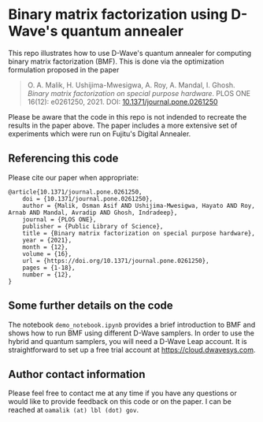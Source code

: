 # Binary matrix factorization using D-Wave's quantum annealer

This repo illustrates how to use D-Wave's quantum annealer for computing binary
matrix factorization (BMF). This is done via the optimization formulation 
proposed in the paper
> O. A. Malik, H. Ushijima-Mwesigwa, A. Roy, A. Mandal, I. Ghosh. 
*Binary matrix factorization on special purpose hardware*. 
PLOS ONE 16(12): e0261250, 2021. DOI: 
[10.1371/journal.pone.0261250](https://doi.org/10.1371/journal.pone.0261250)

Please be aware that the code in this repo is not indended to recreate the 
results in the paper above. The paper includes a more extensive set of 
experiments which were run on Fujitu's Digital Annealer.

## Referencing this code

Please cite our paper when appropriate:

```
@article{10.1371/journal.pone.0261250,
    doi = {10.1371/journal.pone.0261250},
    author = {Malik, Osman Asif AND Ushijima-Mwesigwa, Hayato AND Roy, Arnab AND Mandal, Avradip AND Ghosh, Indradeep},
    journal = {PLOS ONE},
    publisher = {Public Library of Science},
    title = {Binary matrix factorization on special purpose hardware},
    year = {2021},
    month = {12},
    volume = {16},
    url = {https://doi.org/10.1371/journal.pone.0261250},
    pages = {1-18},
    number = {12},
}
```

## Some further details on the code

The notebook `demo_notebook.ipynb` provides a brief introduction to BMF and 
shows how to run BMF using different D-Wave samplers. In order to use the 
hybrid and quantum samplers, you will need a D-Wave Leap account. It is 
straightforward to set up a free trial account at https://cloud.dwavesys.com.

## Author contact information

Please feel free to contact me at any time if you have any questions or would 
like to provide feedback on this code or on the paper. I can be reached at 
`oamalik (at) lbl (dot) gov`.
